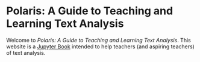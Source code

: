 Polaris: A Guide to Teaching and Learning Text Analysis
============================
Welcome to *Polaris: A Guide to Teaching and Learning Text Analysis*. This website is a [Jupyter Book](https://jupyterbook.org) intended to help teachers (and aspiring teachers) of text analysis. 